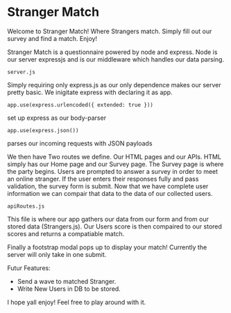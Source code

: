 # Stranger Match

Welcome to Stranger Match! Where Strangers match. Simply fill out our survey and find a match. Enjoy!

Stranger Match is a questionnaire powered by node and express. Node is our server expressjs and is our middleware which handles our data parsing. 

    server.js

 Simply requiring only express.js as our only dependence makes our server pretty basic. We inigitate express with declaring it as app. 

    app.use(express.urlencoded({ extended: true }))

set up express as our body-parser

    app.use(express.json())

parses our incoming requests with JSON payloads

We then have Two routes we define. Our HTML pages and our APIs.
HTML simply has our Home page and our Survey page. The Survey page is where the party begins. Users are prompted to answer a survey in order to meet an online stranger. If the user enters their responses fully and pass validation, the survey form is submit. Now that we have complete user information we can compair that data to the data of our collected users.

    apiRoutes.js

This file is where our app gathers our data from our form and from our stored data (Strangers.js). Our Users score is then compaired to our stored scores and returns a compatiable match. 

Finally a footstrap modal pops up to display your match!
Currently the server will only take in one submit.

Futur Features:

* Send a wave to matched Stranger.
* Write New Users in DB to be stored.

I hope yall enjoy! Feel free to play around with it. 
